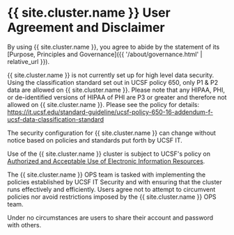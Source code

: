 <!-- Needs review -->

# {{ site.cluster.name }} User Agreement and Disclaimer

By using {{ site.cluster.name }}, you agree to abide by the statement of its [Purpose, Principles and Governance]({{ '/about/governance.html' | relative_url }}).

{{ site.cluster.name }} is not currently set up for high level data security. Using the classification standard set out in UCSF policy 650, only P1 & P2 data are allowed on {{ site.cluster.name }}. Please note that any HIPAA, PHI, or de-identified versions of HIPAA of PHI are P3 or greater and therefore not allowed on {{ site.cluster.name }}.
Please see the policy for details: <https://it.ucsf.edu/standard-guideline/ucsf-policy-650-16-addendum-f-ucsf-data-classification-standard>

The security configuration for {{ site.cluster.name }} can change without notice based on policies and standards put forth by UCSF IT. 

Use of the {{ site.cluster.name }} cluster is subject to UCSF's policy on [Authorized and Acceptable Use of Electronic Information Resources](https://policies.ucsf.edu/policy/650-18).


The {{ site.cluster.name }} OPS team is tasked with implementing the policies established by UCSF IT Security and with ensuring that the cluster runs effectively and efficiently. Users agree not to attempt to circumvent policies nor avoid restrictions imposed by the {{ site.cluster.name }} OPS team.  

Under no circumstances are users to share their account and password with others.


